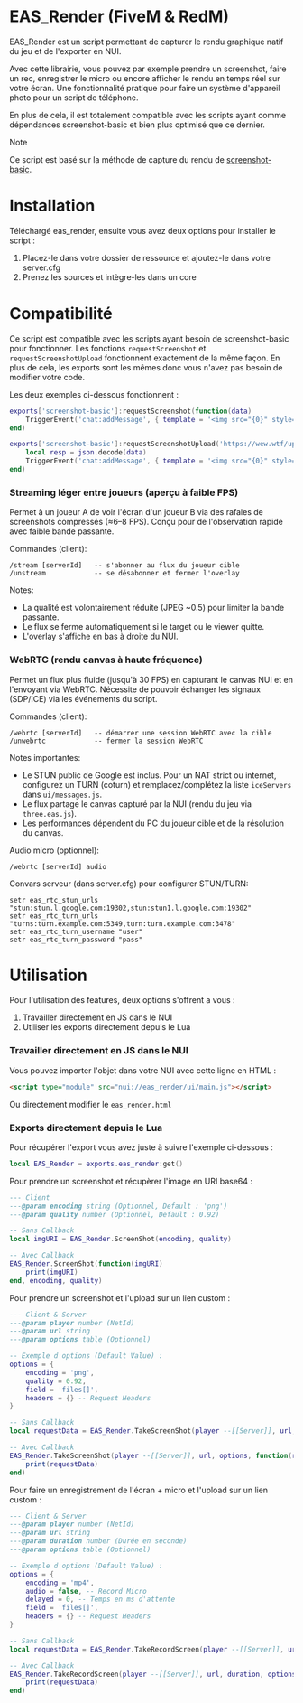 # EAS_Render (FiveM & RedM)
EAS_Render est un script permettant de capturer le rendu graphique natif du jeu et de l'exporter en NUI.

Avec cette librairie, vous pouvez par exemple prendre un screenshot, faire un rec, enregistrer le micro ou encore afficher le rendu en temps réel sur votre écran. Une fonctionnalité pratique pour faire un système d'appareil photo pour un script de téléphone.

En plus de cela, il est totalement compatible avec les scripts ayant comme dépendances screenshot-basic et bien plus optimisé que ce dernier.

> [!NOTE]
> Ce script est basé sur la méthode de capture du rendu de [screenshot-basic](https://github.com/citizenfx/screenshot-basic).

# Installation
Téléchargé eas_render, ensuite vous avez deux options pour installer le script :
1) Placez-le dans votre dossier de ressource et ajoutez-le dans votre server.cfg
2) Prenez les sources et intègre-les dans un core

# Compatibilité
Ce script est compatible avec les scripts ayant besoin de screenshot-basic pour fonctionner. Les fonctions `requestScreenshot` et `requestScreenshotUpload` fonctionnent exactement de la même façon. En plus de cela, les exports sont les mêmes donc vous n'avez pas besoin de modifier votre code.

Les deux exemples ci-dessous fonctionnent :
```lua
exports['screenshot-basic']:requestScreenshot(function(data)
    TriggerEvent('chat:addMessage', { template = '<img src="{0}" style="max-width: 300px;" />', args = { data } })
end)
```

```lua
exports['screenshot-basic']:requestScreenshotUpload('https://wew.wtf/upload.php', 'files[]', function(data)
    local resp = json.decode(data)
    TriggerEvent('chat:addMessage', { template = '<img src="{0}" style="max-width: 300px;" />', args = { resp.files[1].url } })
end)
```

### Streaming léger entre joueurs (aperçu à faible FPS)

Permet à un joueur A de voir l'écran d'un joueur B via des rafales de screenshots compressés (≈6–8 FPS). Conçu pour de l'observation rapide avec faible bande passante.

Commandes (client):

```
/stream [serverId]   -- s'abonner au flux du joueur cible
/unstream            -- se désabonner et fermer l'overlay
```

Notes:
- La qualité est volontairement réduite (JPEG ~0.5) pour limiter la bande passante.
- Le flux se ferme automatiquement si le target ou le viewer quitte.
- L'overlay s'affiche en bas à droite du NUI.

### WebRTC (rendu canvas à haute fréquence)

Permet un flux plus fluide (jusqu'à 30 FPS) en capturant le canvas NUI et en l'envoyant via WebRTC. Nécessite de pouvoir échanger les signaux (SDP/ICE) via les événements du script.

Commandes (client):

```
/webrtc [serverId]   -- démarrer une session WebRTC avec la cible
/unwebrtc            -- fermer la session WebRTC
```

Notes importantes:
- Le STUN public de Google est inclus. Pour un NAT strict ou internet, configurez un TURN (coturn) et remplacez/complétez la liste `iceServers` dans `ui/messages.js`.
- Le flux partage le canvas capturé par la NUI (rendu du jeu via `three.eas.js`).
- Les performances dépendent du PC du joueur cible et de la résolution du canvas.

Audio micro (optionnel):
```
/webrtc [serverId] audio
```

Convars serveur (dans server.cfg) pour configurer STUN/TURN:
```
setr eas_rtc_stun_urls "stun:stun.l.google.com:19302,stun:stun1.l.google.com:19302"
setr eas_rtc_turn_urls "turns:turn.example.com:5349,turn:turn.example.com:3478"
setr eas_rtc_turn_username "user"
setr eas_rtc_turn_password "pass"
```


# Utilisation
Pour l'utilisation des features, deux options s'offrent a vous :
1) Travailler directement en JS dans le NUI
2) Utiliser les exports directement depuis le Lua

### Travailler directement en JS dans le NUI
Vous pouvez importer l'objet dans votre NUI avec cette ligne en HTML :
```html
<script type="module" src="nui://eas_render/ui/main.js"></script>
```
Ou directement modifier le `eas_render.html`

### Exports directement depuis le Lua
Pour récupérer l'export vous avez juste à suivre l'exemple ci-dessous :

```lua
local EAS_Render = exports.eas_render:get()
```

Pour prendre un screenshot et récupèrer l'image en URI base64 :

```lua
--- Client
---@param encoding string (Optionnel, Default : 'png')
---@param quality number (Optionnel, Default : 0.92)

-- Sans Callback
local imgURI = EAS_Render.ScreenShot(encoding, quality)

-- Avec Callback
EAS_Render.ScreenShot(function(imgURI)
    print(imgURI)
end, encoding, quality)
```

Pour prendre un screenshot et l'upload sur un lien custom :
```lua
--- Client & Server
---@param player number (NetId)
---@param url string
---@param options table (Optionnel)

-- Exemple d'options (Default Value) :
options = {
    encoding = 'png',
    quality = 0.92,
    field = 'files[]',
    headers = {} -- Request Headers
}

-- Sans Callback
local requestData = EAS_Render.TakeScreenShot(player --[[Server]], url, options)

-- Avec Callback
EAS_Render.TakeScreenShot(player --[[Server]], url, options, function(requestData)
    print(requestData)
end)
```

Pour faire un enregistrement de l'écran + micro et l'upload sur un lien custom :

```lua
--- Client & Server
---@param player number (NetId)
---@param url string
---@param duration number (Durée en seconde)
---@param options table (Optionnel)

-- Exemple d'options (Default Value) :
options = {
    encoding = 'mp4',
    audio = false, -- Record Micro
    delayed = 0, -- Temps en ms d'attente
    field = 'files[]',
    headers = {} -- Request Headers
}

-- Sans Callback
local requestData = EAS_Render.TakeRecordScreen(player --[[Server]], url, duration, options)

-- Avec Callback
EAS_Render.TakeRecordScreen(player --[[Server]], url, duration, options, function(requestData)
    print(requestData)
end)
```
